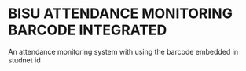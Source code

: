 # BISU ATTENDANCE MONITORING BARCODE INTEGRATED
 An attendance monitoring system with using the barcode embedded in studnet id
